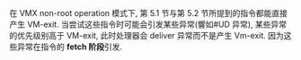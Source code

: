 
在 VMX non-root operation 模式下, 第 5.1 节与第 5.2 节所提到的指令都能直接产生 VM-exit. 当尝试这些指令时可能会引发某些异常(響如#UD 异常), 某些异常的优先级别高于 VM-exit, 此时处理器会 deliver 异常而不是产生 Vm-exit. 因为这些异常在指令的 **fetch 阶段**引发.


